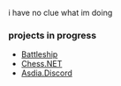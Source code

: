 i have no clue what im doing

### projects in progress
- [Battleship](https://github.com/asdia0/Battleship)
- [Chess.NET](https://github.com/asdia0/Chess.NET)
- [Asdia.Discord](https://github.com/asdia0/Asdia.Discord)
